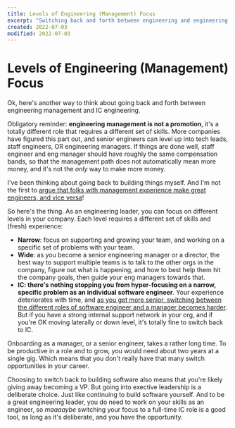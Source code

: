 ```yaml
---
title: Levels of Engineering (Management) Focus
excerpt: "Switching back and forth between engineering and engineering management is totally fine."
created: 2022-07-03
modified: 2022-07-03
---
```


# Levels of Engineering (Management) Focus

Ok, here's another way to think about going back and forth between engineering management and IC engineering.

Obligatory reminder: **engineering management is not a promotion**, it's a totally different role that requires a different set of skills. More companies have figured this part out, and senior engineers can level up into tech leads, staff engineers, OR engineering managers. If things are done well, staff engineer and eng manager should have roughly the same compensation bands, so that the management path does not automatically mean more money, and it's not the _only_ way to make more money.

I've been thinking about going back to building things myself. And I'm not the first to [argue that folks with management experience make great engineers, and vice versa](https://charity.wtf/2019/01/04/engineering-management-the-pendulum-or-the-ladder/)!

So here's the thing. As an engineering leader, you can focus on different levels in your company. Each level requires a different set of skills and (fresh) experience:
- **Narrow**: focus on supporting and growing your team, and working on a specific set of problems with your team.
- **Wide**: as you become a senior engineering manager or a director, the best way to support multiple teams is to talk to the other orgs in the company, figure out what is happening, and how to best help them hit the company goals, then guide your eng managers towards that.
- **IC: there's nothing stopping you from hyper-focusing on a narrow, specific problem as an individual software engineer**. Your experience deteriorates with time, and [as you get more senior, switching between the different roles of software engineer and a manager becomes harder](https://lethain.com/mail-bag-did-i-become-manager-too-soon/). But if you have a strong internal support network in your org, and if you're OK moving laterally or down level, it's totally fine to switch back to IC.

Onboarding as a manager, or a senior engineer, takes a rather long time. To be productive in a role and to grow, you would need about two years at a single gig. Which means that you don't really have that many switch opportunities in your career.

Choosing to switch back to building software also means that you're likely giving away becoming a VP. But going into exective leadership is a deliberate choice. Just like continuing to build software yourself. And to be a great engineering leader, you do need to work on your skills as an engineer, so _maaaaybe_ switching your focus to a full-time IC role is a good tool, as long as it's deliberate, and you have the opportunity.
